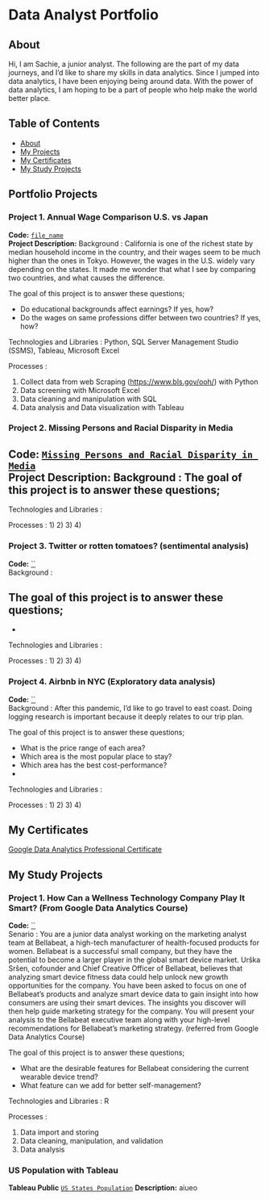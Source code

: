 # Data Analyst Portfolio

## About
Hi, I am Sachie, a junior analyst. The following are the part of my data journeys, and I’d like to share my skills in data analytics. Since I jumped into data analytics, I have been enjoying being around data. With the power of data analytics, I am hoping to be a part of people who help make the world better place.

## Table of Contents

- [About](#about)
- [My Projects](#portfolio_projects)
- [My Certificates](#certificates)
- [My Study Projects](#Study_projects)

## Portfolio Projects

### Project 1. Annual Wage Comparison U.S. vs Japan
**Code:** [`file_name`](URL)   
**Project Description:** 
Background : 
California is one of the richest state by median household income in the country, and their wages seem to be much higher than the ones in Tokyo. However, the wages in the U.S. widely vary depending on the states. It made me wonder that what I see by comparing two countries, and what causes the difference.

The goal of this project is to answer these questions;
- Do educational backgrounds affect earnings? If yes, how?
- Do the wages on same professions differ between two countries? If yes, how?

Technologies and Libraries : 
Python, SQL Server Management Studio (SSMS), Tableau, Microsoft Excel

Processes :
1) Collect data from web Scraping (https://www.bls.gov/ooh/) with Python
2) Data screening with Microsoft Excel
3) Data cleaning and manipulation with SQL
4) Data analysis and Data visualization with Tableau

### Project 2. Missing Persons and Racial Disparity in Media
**Code:** [`Missing Persons and Racial Disparity in Media`](https://public.tableau.com/app/profile/sachie.tran/viz/MissingPersonsandRacialDisparityinMedia/Dashboard1#1)   
**Project Description:**
Background : 
The goal of this project is to answer these questions;
- 

Technologies and Libraries : 

Processes :
1) 
2) 
3) 
4)

### Project 3.  Twitter or rotten tomatoes? (sentimental analysis)
**Code:** [``]()   
Background : 

The goal of this project is to answer these questions;
- 
- 

Technologies and Libraries : 

Processes :
1) 
2) 
3) 
4)

### Project 4.  Airbnb in NYC (Exploratory data analysis)
**Code:** [``]()   
Background : 
After this pandemic, I’d like to go travel to east coast. Doing logging research is important because it deeply relates to our trip plan. 
 
The goal of this project is to answer these questions;
- What is the price range of each area?
- Which area is the most popular place to stay?
- Which area has the best cost-performance?
- 

Technologies and Libraries : 

Processes :
1) 
2) 
3) 
4)

## My Certificates
[Google Data Analytics Professional Certificate](https://drive.google.com/file/d/1MtuwBgs-rK103bbtsIlLigLbWKK4MVx8/view?usp=sharing)

## My Study Projects
### Project 1. How Can a Wellness Technology Company Play It Smart? (From Google Data Analytics Course)
**Code:** [``]()   
Senario : 
You are a junior data analyst working on the marketing analyst team at Bellabeat, a high-tech manufacturer of health-focused products for women. Bellabeat is a successful small company, but they have the potential to become a larger player in the global smart device market. Urška Sršen, cofounder and Chief Creative Officer of Bellabeat, believes that analyzing smart device fitness data could help unlock new growth opportunities for the company. You have been asked to focus on one of Bellabeat’s products and analyze smart device data to gain insight into how consumers are using their smart devices. The insights you discover will then help guide marketing strategy for the company. You will present your analysis to the Bellabeat executive team along with your high-level recommendations for Bellabeat’s marketing strategy. (referred from Google Data Analytics Course)

The goal of this project is to answer these questions;
- What are the desirable features for Bellabeat considering the current wearable device trend?
- What feature can we add for better self-management?

Technologies and Libraries : 
R

Processes :
1) Data import and storing
2) Data cleaning, manipulation, and validation
3) Data analysis

### US Population with Tableau
**Tableau Public** [`US States Population`](https://public.tableau.com/app/profile/sachie.tran/viz/USStatesPopulation_16334518073820/Dashboard1)
**Description:** aiueo
